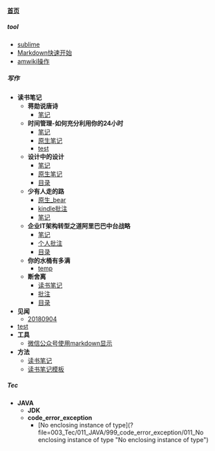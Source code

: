 
#### [首页](?file=home-首页)

##### tool
- [sublime](?file=001-tool/004_sublime "sublime")
- [Markdown快速开始](?file=001-tool/01-Markdown快速开始 "Markdown快速开始")
- [amwiki操作](?file=001-tool/03-amwiki操作 "amwiki操作")

##### 写作
- **读书笔记**
    - **蒋勋说唐诗**
        - [笔记](?file=002-写作/001_读书笔记/001_蒋勋说唐诗/001_笔记 "笔记")
    - **时间管理-如何充分利用你的24小时**
        - [笔记](?file=002-写作/001_读书笔记/002_时间管理-如何充分利用你的24小时/001_笔记 "笔记")
        - [原生笔记](?file=002-写作/001_读书笔记/002_时间管理-如何充分利用你的24小时/101_原生笔记 "原生笔记")
        - [test](?file=002-写作/001_读书笔记/002_时间管理-如何充分利用你的24小时/102_test "test")
    - **设计中的设计**
        - [笔记](?file=002-写作/001_读书笔记/003_设计中的设计/001_笔记 "笔记")
        - [原生笔记](?file=002-写作/001_读书笔记/003_设计中的设计/002_原生笔记 "原生笔记")
        - [目录](?file=002-写作/001_读书笔记/003_设计中的设计/003_目录 "目录")
    - **少有人走的路**
        - [原生_bear](?file=002-写作/001_读书笔记/004_少有人走的路/001_原生_bear "原生_bear")
        - [kindle批注](?file=002-写作/001_读书笔记/004_少有人走的路/002_kindle批注 "kindle批注")
        - [笔记](?file=002-写作/001_读书笔记/004_少有人走的路/003_笔记 "笔记")
    - **企业IT架构转型之道阿里巴巴中台战略**
        - [笔记](?file=002-写作/001_读书笔记/005_企业IT架构转型之道阿里巴巴中台战略/001_笔记 "笔记")
        - [个人批注](?file=002-写作/001_读书笔记/005_企业IT架构转型之道阿里巴巴中台战略/002_个人批注 "个人批注")
        - [目录](?file=002-写作/001_读书笔记/005_企业IT架构转型之道阿里巴巴中台战略/003_目录 "目录")
    - **你的水桶有多满**
        - [temp](?file=002-写作/001_读书笔记/006_你的水桶有多满/001_temp "temp")
    - **断舍离**
        - [读书笔记](?file=002-写作/001_读书笔记/007_断舍离/001_读书笔记 "读书笔记")
        - [批注](?file=002-写作/001_读书笔记/007_断舍离/002_批注 "批注")
        - [目录](?file=002-写作/001_读书笔记/007_断舍离/003_目录 "目录")
- **见闻**
    - [20180904](?file=002-写作/002-见闻/001-20180904 "20180904")
- [test](?file=002-写作/901-test "test")
- **工具**
    - [微信公众号使用markdown显示](?file=002-写作/998_工具/001_微信公众号使用markdown显示 "微信公众号使用markdown显示")
- **方法**
    - [读书笔记](?file=002-写作/999-方法/001_读书笔记 "读书笔记")
    - [读书笔记模板](?file=002-写作/999-方法/002_读书笔记模板 "读书笔记模板")

##### Tec
- **JAVA**
    - **JDK**
    - **code_error_exception**
        - [No enclosing instance of type](?file=003_Tec/011_JAVA/999_code_error_exception/011_No enclosing instance of type "No enclosing instance of type")
